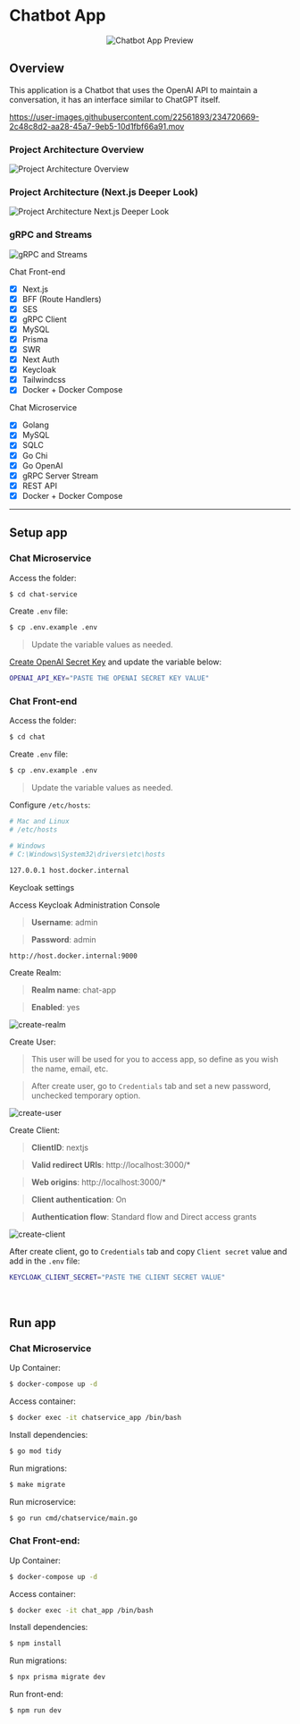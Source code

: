 # Chatbot App

<p align="center">
  <img
    src="./.github/chat-app.png"
    alt="Chatbot App Preview"
  />
</p>

## Overview

This application is a Chatbot that uses the OpenAI API to maintain a conversation, it has an interface similar to ChatGPT itself.

https://user-images.githubusercontent.com/22561893/234720669-2c48c8d2-aa28-45a7-9eb5-10d1fbf66a91.mov

### Project Architecture Overview

![Project Architecture Overview](./.github/project-architecture-overview.png)

### Project Architecture (Next.js Deeper Look)

![Project Architecture Next.js Deeper Look](./.github/project-architecture-nextjs-deeper-look.png)

### gRPC and Streams

![gRPC and Streams](./.github/grpc-and-streams.png)

Chat Front-end

- [x] Next.js
- [x] BFF (Route Handlers)
- [x] SES
- [x] gRPC Client
- [x] MySQL
- [x] Prisma
- [x] SWR
- [x] Next Auth
- [x] Keycloak
- [x] Tailwindcss
- [x] Docker + Docker Compose

Chat Microservice

- [x] Golang
- [x] MySQL
- [x] SQLC
- [x] Go Chi
- [x] Go OpenAI
- [x] gRPC Server Stream
- [x] REST API
- [x] Docker + Docker Compose

---

## Setup app

### Chat Microservice

Access the folder:

```sh
$ cd chat-service
```

Create `.env` file:

```sh
$ cp .env.example .env
```

> Update the variable values as needed.

[Create OpenAI Secret Key](https://platform.openai.com/docs/quickstart/add-your-api-key) and update the variable below:

```sh
OPENAI_API_KEY="PASTE THE OPENAI SECRET KEY VALUE"
```

### Chat Front-end

Access the folder:

```sh
$ cd chat
```

Create `.env` file:

```sh
$ cp .env.example .env
```

> Update the variable values as needed.

Configure `/etc/hosts`:

```sh
# Mac and Linux
# /etc/hosts

# Windows
# C:\Windows\System32\drivers\etc\hosts

127.0.0.1 host.docker.internal
```

Keycloak settings

Access Keycloak Administration Console

> **Username**: admin

> **Password**: admin

```txt
http://host.docker.internal:9000
```

Create Realm:

> **Realm name**: chat-app

> **Enabled**: yes

![create-realm](./.github/create-realm.png)

Create User:

> This user will be used for you to access app, so define as you wish the name, email, etc.

> After create user, go to `Credentials` tab and set a new password, unchecked temporary option.

![create-user](./.github/create-user.png)

Create Client:

> **ClientID**: nextjs

> **Valid redirect URIs**: http://localhost:3000/*

> **Web origins**: http://localhost:3000/*

> **Client authentication**: On

> **Authentication flow**: Standard flow and Direct access grants

![create-client](./.github/create-client.png)

After create client, go to `Credentials` tab and copy `Client secret` value and add in the `.env` file:

```sh
KEYCLOAK_CLIENT_SECRET="PASTE THE CLIENT SECRET VALUE"
```

<br />

## Run app

### Chat Microservice

Up Container:

```sh
$ docker-compose up -d
```

Access container:

```sh
$ docker exec -it chatservice_app /bin/bash
```

Install dependencies:

```sh
$ go mod tidy
```

Run migrations:

```sh
$ make migrate
```

Run microservice:

```sh
$ go run cmd/chatservice/main.go
```

### Chat Front-end:

Up Container:

```sh
$ docker-compose up -d
```

Access container:

```sh
$ docker exec -it chat_app /bin/bash
```

Install dependencies:

```sh
$ npm install
```

Run migrations:

```sh
$ npx prisma migrate dev
```

Run front-end:

```sh
$ npm run dev
```

